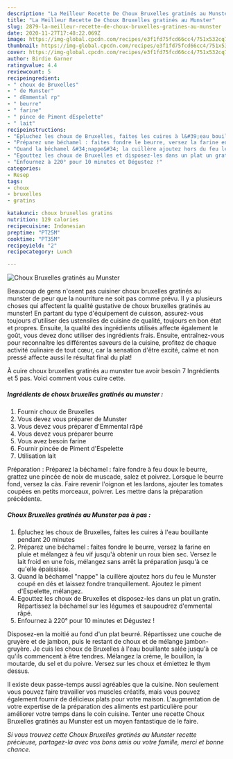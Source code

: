 ```yaml
---
description: "La Meilleur Recette De Choux Bruxelles gratinés au Munster"
title: "La Meilleur Recette De Choux Bruxelles gratinés au Munster"
slug: 2879-la-meilleur-recette-de-choux-bruxelles-gratines-au-munster
date: 2020-11-27T17:48:22.069Z
image: https://img-global.cpcdn.com/recipes/e3f1fd75fcd66cc4/751x532cq70/choux-bruxelles-gratines-au-munster-photo-principale-de-la-recette.jpg
thumbnail: https://img-global.cpcdn.com/recipes/e3f1fd75fcd66cc4/751x532cq70/choux-bruxelles-gratines-au-munster-photo-principale-de-la-recette.jpg
cover: https://img-global.cpcdn.com/recipes/e3f1fd75fcd66cc4/751x532cq70/choux-bruxelles-gratines-au-munster-photo-principale-de-la-recette.jpg
author: Birdie Garner
ratingvalue: 4.4
reviewcount: 5
recipeingredient:
- " choux de Bruxelles"
- " de Munster"
- " dEmmental rp"
- " beurre"
- " farine"
- " pince de Piment dEspelette"
- " lait"
recipeinstructions:
- "Épluchez les choux de Bruxelles, faites les cuires à l&#39;eau bouillante pendant 20 minutes"
- "Préparez une béchamel : faites fondre le beurre, versez la farine en pluie et mélangez à feu vif jusqu&#39;à obtenir un roux bien sec. Versez le lait froid en une fois, mélangez sans arrêt la préparation jusqu&#39;à ce qu&#39;elle épaississe."
- "Quand la béchamel &#34;nappe&#34; la cuillère ajoutez hors du feu le Munster coupé en dés et laissez fondre tranquillement. Ajoutez le piment d&#39;Espelette, mélangez."
- "Egouttez les choux de Bruxelles et disposez-les dans un plat un gratin. Répartissez la béchamel sur les légumes et saupoudrez d&#39;emmental râpé."
- "Enfournez à 220° pour 10 minutes et Dégustez !"
categories:
- Resep
tags:
- choux
- bruxelles
- gratins

katakunci: choux bruxelles gratins 
nutrition: 129 calories
recipecuisine: Indonesian
preptime: "PT25M"
cooktime: "PT35M"
recipeyield: "2"
recipecategory: Lunch

---
```



![Choux Bruxelles gratinés au Munster](https://img-global.cpcdn.com/recipes/e3f1fd75fcd66cc4/751x532cq70/choux-bruxelles-gratines-au-munster-photo-principale-de-la-recette.jpg)

Beaucoup de gens n'osent pas cuisiner choux bruxelles gratinés au munster de peur que la nourriture ne soit pas comme prévu. Il y a plusieurs choses qui affectent la qualité gustative de choux bruxelles gratinés au munster! En partant du type d'équipement de cuisson, assurez-vous toujours d'utiliser des ustensiles de cuisine de qualité, toujours en bon état et propres. Ensuite, la qualité des ingrédients utilisés affecte également le goût, vous devez donc utiliser des ingrédients frais. Ensuite, entraînez-vous pour reconnaître les différentes saveurs de la cuisine, profitez de chaque activité culinaire de tout cœur, car la sensation d'être excité, calme et non pressé affecte aussi le résultat final du plat!

<!--inarticleads1-->

À cuire choux bruxelles gratinés au munster tue avoir besoin 7 Ingrédients et 5 pas. Voici comment vous cuire cette.

##### Ingrédients de choux bruxelles gratinés au munster :

1. Fournir  choux de Bruxelles
1. Vous devez vous préparer  de Munster
1. Vous devez vous préparer  d&#39;Emmental râpé
1. Vous devez vous préparer  beurre
1. Vous avez besoin  farine
1. Fournir  pincée de Piment d&#39;Espelette
1. Utilisation  lait


Préparation : Préparez la béchamel : faire fondre à feu doux le beurre, grattez une pincée de noix de muscade, salez et poivrez. Lorsque le beurre fond, versez la càs. Faire revenir l&#39;oignon et les lardons, ajouter les tomates coupées en petits morceaux, poivrer. Les mettre dans la préparation précédente. 

<!--inarticleads2-->

##### Choux Bruxelles gratinés au Munster pas à pas :

1. Épluchez les choux de Bruxelles, faites les cuires à l&#39;eau bouillante pendant 20 minutes
1. Préparez une béchamel : faites fondre le beurre, versez la farine en pluie et mélangez à feu vif jusqu&#39;à obtenir un roux bien sec. Versez le lait froid en une fois, mélangez sans arrêt la préparation jusqu&#39;à ce qu&#39;elle épaississe.
1. Quand la béchamel &#34;nappe&#34; la cuillère ajoutez hors du feu le Munster coupé en dés et laissez fondre tranquillement. Ajoutez le piment d&#39;Espelette, mélangez.
1. Egouttez les choux de Bruxelles et disposez-les dans un plat un gratin. Répartissez la béchamel sur les légumes et saupoudrez d&#39;emmental râpé.
1. Enfournez à 220° pour 10 minutes et Dégustez !


Disposez-en la moitié au fond d&#39;un plat beurré. Répartissez une couche de gruyère et de jambon, puis le restant de choux et de mélange jambon-gruyère. Je cuis les choux de Bruxelles à l&#39;eau bouillante salée jusqu&#39;à ce qu&#39;ils commencent à être tendres. Mélangez la crème, le bouillon, la moutarde, du sel et du poivre. Versez sur les choux et émiettez le thym dessus. 

<!--inarticleads1-->

<p>
Il existe deux passe-temps aussi agréables que la cuisine. Non seulement vous pouvez faire travailler vos muscles créatifs, mais vous pouvez également fournir de délicieux plats pour votre maison. L'augmentation de votre expertise de la préparation des aliments est particulière pour améliorer votre temps dans le coin cuisine. Tenter une recette Choux Bruxelles gratinés au Munster est un moyen fantastique de le faire.
</p>

<p>
<i>Si vous trouvez cette Choux Bruxelles gratinés au Munster recette précieuse, partagez-la avec vos bons amis ou votre famille, merci et bonne chance.</i>
</p>
